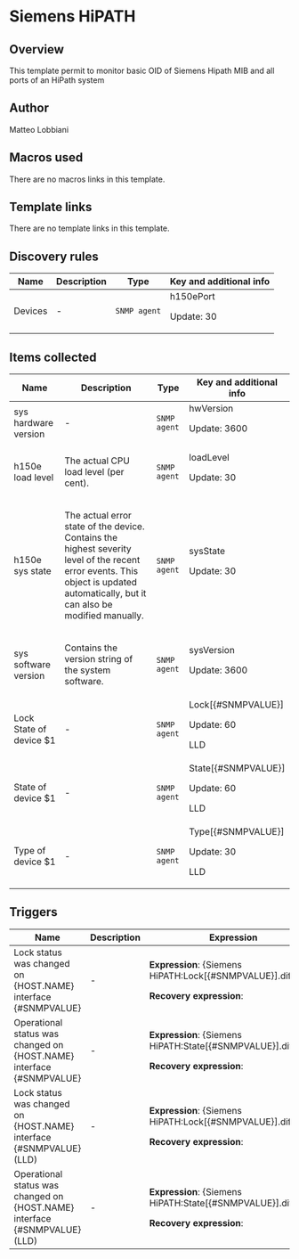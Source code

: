 # Siemens HiPATH

## Overview

This template permit to monitor basic OID of Siemens Hipath MIB and all ports of an HiPath system



## Author

Matteo Lobbiani

## Macros used

There are no macros links in this template.

## Template links

There are no template links in this template.

## Discovery rules

|Name|Description|Type|Key and additional info|
|----|-----------|----|----|
|Devices|<p>-</p>|`SNMP agent`|h150ePort<p>Update: 30</p>|


## Items collected

|Name|Description|Type|Key and additional info|
|----|-----------|----|----|
|sys hardware version|<p>-</p>|`SNMP agent`|hwVersion<p>Update: 3600</p>|
|h150e load level|<p>The actual CPU load level (per cent).</p>|`SNMP agent`|loadLevel<p>Update: 30</p>|
|h150e sys state|<p>The actual error state of the device. Contains the highest severity level of the recent error events. This object is updated automatically, but it can also be modified manually.</p>|`SNMP agent`|sysState<p>Update: 30</p>|
|sys software version|<p>Contains the version string of the system software.</p>|`SNMP agent`|sysVersion<p>Update: 3600</p>|
|Lock State of device $1|<p>-</p>|`SNMP agent`|Lock[{#SNMPVALUE}]<p>Update: 60</p><p>LLD</p>|
|State of device $1|<p>-</p>|`SNMP agent`|State[{#SNMPVALUE}]<p>Update: 60</p><p>LLD</p>|
|Type of device $1|<p>-</p>|`SNMP agent`|Type[{#SNMPVALUE}]<p>Update: 30</p><p>LLD</p>|


## Triggers

|Name|Description|Expression|Priority|
|----|-----------|----------|--------|
|Lock status was changed on {HOST.NAME} interface {#SNMPVALUE}|<p>-</p>|<p>**Expression**: {Siemens HiPATH:Lock[{#SNMPVALUE}].diff()}=1</p><p>**Recovery expression**: </p>|warning|
|Operational status was changed on {HOST.NAME} interface {#SNMPVALUE}|<p>-</p>|<p>**Expression**: {Siemens HiPATH:State[{#SNMPVALUE}].diff()}=1</p><p>**Recovery expression**: </p>|information|
|Lock status was changed on {HOST.NAME} interface {#SNMPVALUE} (LLD)|<p>-</p>|<p>**Expression**: {Siemens HiPATH:Lock[{#SNMPVALUE}].diff()}=1</p><p>**Recovery expression**: </p>|warning|
|Operational status was changed on {HOST.NAME} interface {#SNMPVALUE} (LLD)|<p>-</p>|<p>**Expression**: {Siemens HiPATH:State[{#SNMPVALUE}].diff()}=1</p><p>**Recovery expression**: </p>|information|
